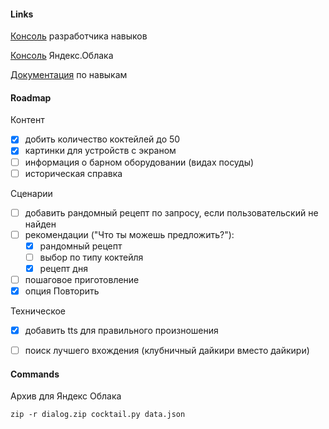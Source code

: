 #### Links

[Консоль](https://dialogs.yandex.ru/developer/skills/962f71ad-583a-4393-899b-a98578ac657b) разработчика навыков

[Консоль](https://console.cloud.yandex.ru/folders/b1gts2evht57ue2k9gp5/functions/function/d4epuoh3cv0og66hsbf7) Яндекс.Облака

[Документация](https://yandex.ru/dev/dialogs/alice/doc/protocol.html) по навыкам

#### Roadmap

Контент
- [x] добить количество коктейлей до 50
- [x] картинки для устройств с экраном
- [ ] информация о барном оборудовании (видах посуды)
- [ ] историческая справка

Сценарии
- [ ] добавить рандомный рецепт по запросу, если пользовательский не найден
- [ ] рекомендации ("Что ты можешь предложить?"):
    - [x] рандомный рецепт 
    - [ ] выбор по типу коктейля
    - [x] рецепт дня
- [ ] пошаговое приготовление
- [x] опция Повторить

Техническое
- [x] добавить tts для правильного произношения
- [ ] поиск лучшего вхождения (клубничный дайкири вместо дайкири)


#### Commands
Архив для Яндекс Облака

```zip -r dialog.zip cocktail.py data.json```